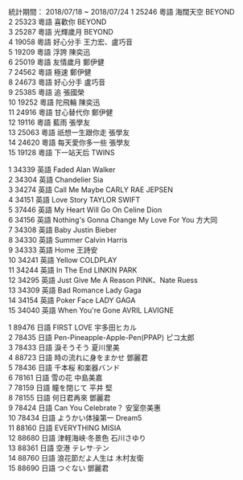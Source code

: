 統計期間： 2018/07/18 ~ 2018/07/24
1 	25246 	粵語 	海闊天空 	BEYOND 		
2 	25323 	粵語 	喜歡你 	BEYOND 		
3 	25287 	粵語 	光輝歲月 	BEYOND 		
4 	19058 	粵語 	好心分手 	王力宏、盧巧音 		
5 	19209 	粵語 	浮誇 	陳奕迅 		
6 	25019 	粵語 	友情歲月 	鄭伊健 		
7 	24562 	粵語 	極速 	鄭伊健 		
8 	24673 	粵語 	好心分手 	盧巧音 		
9 	25385 	粵語 	追 	張國榮 		
10 	19252 	粵語 	陀飛輪 	陳奕迅 		
11 	24916 	粵語 	甘心替代你 	鄭伊健 		
12 	19116 	粵語 	藍雨 	張學友 		
13 	25063 	粵語 	祇想一生跟你走 	張學友 		
14 	24620 	粵語 	每天愛你多一些 	張學友 		
15 	19128 	粵語 	下一站天后 	TWINS

1 	34339 	英語 	Faded 	Alan Walker 		
2 	34304 	英語 	Chandelier 	Sia 		
3 	34274 	英語 	Call Me Maybe 	CARLY RAE JEPSEN 		
4 	34151 	英語 	Love Story 	TAYLOR SWIFT 		
5 	37446 	英語 	My Heart Will Go On 	Celine Dion 		
6 	34156 	英語 	Nothing's Gonna Change My Love For You 	方大同 		
7 	34308 	英語 	Baby 	Justin Bieber 		
8 	34330 	英語 	Summer 	Calvin Harris 		
9 	34333 	英語 	Home 	王詩安 		
10 	34241 	英語 	Yellow 	COLDPLAY 		
11 	34244 	英語 	In The End 	LINKIN PARK 		
12 	34295 	英語 	Just Give Me A Reason 	PINK、Nate Ruess 		
13 	34309 	英語 	Bad Romance 	Lady Gaga 		
14 	34154 	英語 	Poker Face 	LADY GAGA 		
15 	34040 	英語 	When You're Gone 	AVRIL LAVIGNE

1 	89476 	日語 	FIRST LOVE 	宇多田ヒカル 		
2 	78435 	日語 	Pen-Pineapple-Apple-Pen(PPAP) 	ピコ太郎 		
3 	78433 	日語 	淚そうそう 	夏川里美 		
4 	88723 	日語 	時の流れに身をまかせ 	鄧麗君 		
5 	78436 	日語 	千本桜 	和楽器バンド 		
6 	78161 	日語 	雪の花 	中島美嘉 		
7 	78159 	日語 	瞳を閉じて 	平井 堅 		
8 	78155 	日語 	何日君再來 	鄧麗君 		
9 	78424 	日語 	Can You Celebrate？ 	安室奈美惠 		
10 	78434 	日語 	ようかい体操第一 	Dream5 		
11 	88160 	日語 	EVERYTHING 	MISIA 		
12 	88680 	日語 	津軽海峡‧冬景色 	石川さゆり 		
13 	88361 	日語 	空港 	テレサ‧テン 		
14 	88760 	日語 	浪花節だよ人生は 	木村友衛 		
15 	88690 	日語 	つぐない 	鄧麗君